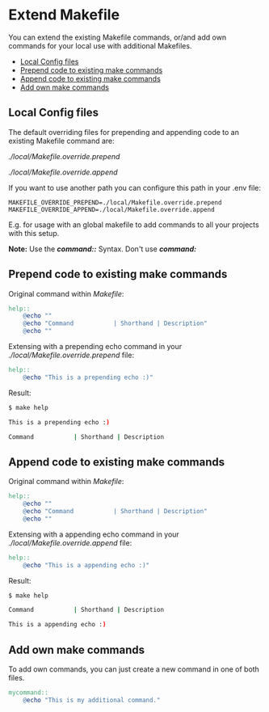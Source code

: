 # Extend Makefile

You can extend the existing Makefile commands, or/and add own commands for your local use with additional Makefiles.

* [Local Config files](#local-config-files)
* [Prepend code to existing make commands](#prepend-code-to-existing-make-commands)
* [Append code to existing make commands](#append-code-to-existing-make-commands)
* [Add own make commands](#add-own-make-commands)

## Local Config files

The default overriding files for prepending and appending code to an existing Makefile command are:

_./local/Makefile.override.prepend_

_./local/Makefile.override.append_

If you want to use another path you can configure this path in your .env file:

```
MAKEFILE_OVERRIDE_PREPEND=./local/Makefile.override.prepend
MAKEFILE_OVERRIDE_APPEND=./local/Makefile.override.append
```

E.g. for usage with an global makefile to add commands to all your projects with this setup.

**Note:** Use the **_command::_** Syntax. Don't use **_command:_**

## Prepend code to existing make commands

Original command within _Makefile_:

```makefile
help::
	@echo ""
	@echo "Command           | Shorthand | Description"
	@echo ""
```

Extensing with a prepending echo command in your _./local/Makefile.override.prepend_ file:

```makefile
help::
	@echo "This is a prepending echo :)"
```

Result:

```bash
$ make help

This is a prepending echo :)

Command           | Shorthand | Description

```

## Append code to existing make commands

Original command within _Makefile_:

```makefile
help::
	@echo ""
	@echo "Command           | Shorthand | Description"
	@echo ""
```

Extensing with a appending echo command in your _./local/Makefile.override.append_ file:

```makefile
help::
	@echo "This is a appending echo :)"
```

Result:

```bash
$ make help

Command           | Shorthand | Description

This is a appending echo :)
``` 

## Add own make commands

To add own commands, you can just create a new command in one of both files.

```makefile
mycommand::
	@echo "This is my additional command."
```